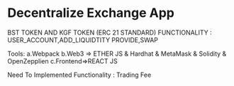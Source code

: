 # Decentralize Exchange App

 BST TOKEN AND KGF TOKEN (ERC 21 STANDARD)
 FUNCTIONALITY : USER_ACCOUNT,ADD_LIQUIDTITY PROVIDE,SWAP

Tools:
a.Webpack
b.Web3 => ETHER JS & Hardhat & MetaMask & Solidity & OpenZepplien
c.Frontend=>REACT JS

 Need To Implemented Functionality : Trading Fee

